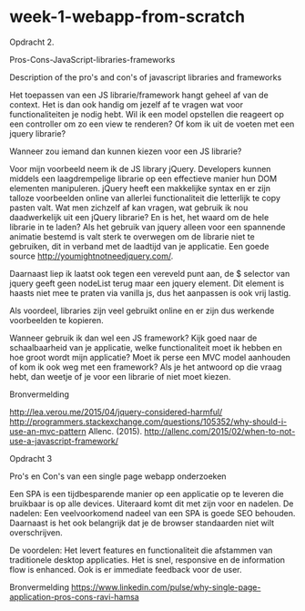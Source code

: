 # week-1-webapp-from-scratch

Opdracht 2.

Pros-Cons-JavaScript-libraries-frameworks

Description of the pro's and con's of javascript libraries and frameworks

Het toepassen van een JS librarie/framework hangt geheel af van de context. Het is dan ook handig om jezelf af te vragen wat voor functionaliteiten je nodig hebt. Wil ik een model opstellen die reageert op een controller om zo een view te renderen? Of kom ik uit de voeten met een jquery librarie?

Wanneer zou iemand dan kunnen kiezen voor een JS librarie?

Voor mijn voorbeeld neem ik de JS library jQuery. Developers kunnen middels een laagdrempelige librarie op een effectieve manier hun DOM elementen manipuleren. jQuery heeft een makkelijke syntax en er zijn talloze voorbeelden online van allerlei functionaliteit die letterlijk te copy pasten valt. Wat men zichzelf af kan vragen, wat gebruik ik nou daadwerkelijk uit een jQuery librarie? En is het, het waard om de hele librarie in te laden? Als het gebruik van jquery alleen voor een spannende animatie bestemd is valt sterk te overwegen om de librarie niet te gebruiken, dit in verband met de laadtijd van je applicatie. Een goede source http://youmightnotneedjquery.com/.

Daarnaast liep ik laatst ook tegen een vereveld punt aan, de $ selector van jquery geeft geen nodeList terug maar een jquery element. Dit element is haasts niet mee te praten via vanilla js, dus het aanpassen is ook vrij lastig.

Als voordeel, libraries zijn veel gebruikt online en er zijn dus werkende voorbeelden te kopieren.

Wanneer gebruik ik dan wel een JS framework? Kijk goed naar de schaalbaarheid van je applicatie, welke functionaliteit moet ik hebben en hoe groot wordt mijn applicatie? Moet ik perse een MVC model aanhouden of kom ik ook weg met een framework? Als je het antwoord op die vraag hebt, dan weetje of je voor een librarie of niet moet kiezen.

Bronvermelding

http://lea.verou.me/2015/04/jquery-considered-harmful/ http://programmers.stackexchange.com/questions/105352/why-should-i-use-an-mvc-pattern Allenc. (2015). http://allenc.com/2015/02/when-to-not-use-a-javascript-framework/

Opdracht 3

Pro's en Con's van een single page webapp onderzoeken

Een SPA is een tijdbesparende manier op een applicatie op te leveren die bruikbaar is op alle devices. Uiteraard komt dit met zijn voor en nadelen. De nadelen: Een veelvoorkomend nadeel van een SPA is goede SEO behouden. Daarnaast is het ook belangrijk dat je de browser standaarden niet wilt overschrijven.

De voordelen: Het levert features en functionaliteit die afstammen van traditionele desktop applicaties. Het is snel, responsive en de information flow is enhanced. Ook is er immediate feedback voor de user.

Bronvermelding https://www.linkedin.com/pulse/why-single-page-application-pros-cons-ravi-hamsa
